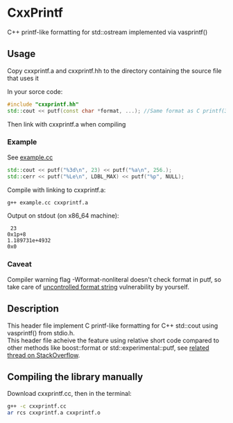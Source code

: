 # CxxPrintf
C++ printf-like formatting for std::ostream implemented via vasprintf()
  
## Usage
Copy cxxprintf.a and cxxprintf.hh to the directory containing the source file that uses it  
  
In your sorce code:  
```C++
#include "cxxprintf.hh"
std::cout << putf(const char *format, ...); //Same format as C printf(3)
```
Then link with cxxprintf.a when compiling  
### Example
See [example.cc](example.cc)
```C++
std::cout << putf("%3d\n", 23) << putf("%a\n", 256.);
std::cerr << putf("%Le\n", LDBL_MAX) << putf("%p", NULL);
```
Compile with linking to cxxprintf.a:  
```bash
g++ example.cc cxxprintf.a
```
Output on stdout (on x86_64 machine):
```
 23
0x1p+8
1.189731e+4932
0x0

```
### Caveat
Compiler warning flag -Wformat-nonliteral doesn't check format in putf, so take care of [uncontrolled format string](https://en.m.wikipedia.org/wiki/Uncontrolled_format_string) vulnerability by yourself. 
## Description
This header file implement C printf-like formatting for C++ std::cout using vasprintf() from stdio.h.  
This header file acheive the feature using relative short code compared to other methods like boost::format or std::experimental::putf, see [related thread on StackOverflow](https://stackoverflow.com/questions/15106102/how-to-use-c-stdostream-with-printf-like-formatting#15106194).
## Compiling the library manually
Download cxxprintf.cc, then in the terminal:  
```bash
g++ -c cxxprintf.cc
ar rcs cxxprintf.a cxxprintf.o
```
